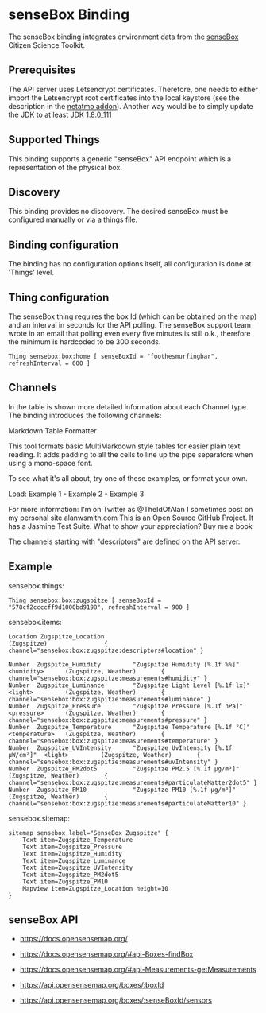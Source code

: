 # senseBox Binding

The senseBox binding integrates environment data from the [senseBox](https://sensebox.de/)
Citizen Science Toolkit.

## Prerequisites

The API server uses Letsencrypt certificates.
Therefore, one needs to either import the Letsencrypt root certificates into the local keystore (see the description in the
[netatmo addon](http://docs.openhab.org/addons/bindings/netatmo/readme.html)).
Another way would be to simply update the JDK to at least JDK 1.8.0_111

## Supported Things

This binding supports a generic "senseBox" API endpoint which is a representation of the physical box.

## Discovery

This binding provides no discovery.
The desired senseBox must be configured manually or via a things file.

## Binding configuration

The binding has no configuration options itself, all configuration is done at 'Things' level.

## Thing configuration

The senseBox thing requires the box Id (which can be obtained on the map) and an interval in seconds for the API polling.
The senseBox support team wrote in an email that polling even every five minutes is still o.k., therefore the minimum is hardcoded to be 300 seconds.

```
Thing sensebox:box:home [ senseBoxId = "foothesmurfingbar", refreshInterval = 600 ]
```

## Channels

In the table is shown more detailed information about each Channel type.
The binding introduces the following channels:


Markdown Table Formatter

This tool formats basic MultiMarkdown style tables for easier plain text reading. It adds padding to all the cells to line up the pipe separators when using a mono-space font.

To see what it's all about, try one of these examples, or format your own.

Load: Example 1 - Example 2 - Example 3

For more information:
I'm on Twitter as @TheIdOfAlan
I sometimes post on my personal site alanwsmith.com
This is an Open Source GitHub Project.
It has a Jasmine Test Suite.
What to show your appreciation? Buy me a book

The channels starting with "descriptors" are defined on the API server.

## Example

sensebox.things:

```
Thing sensebox:box:zugspitze [ senseBoxId = "578cf2ccccff9d1000bd9198", refreshInterval = 900 ]
```

sensebox.items:

```
Location Zugspitze_Location                                                               (Zugspitze)                { channel="sensebox:box:zugspitze:descriptors#location" }

Number  Zugspitze_Humidity         "Zugspitze Humidity [%.1f %%]"         <humidity>      (Zugspitze, Weather)       { channel="sensebox:box:zugspitze:measurements#humidity" }
Number  Zugspitze_Luminance        "Zugspitze Light Level [%.1f lx]"      <light>         (Zugspitze, Weather)       { channel="sensebox:box:zugspitze:measurements#luminance" }
Number  Zugspitze_Pressure         "Zugspitze Pressure [%.1f hPa]"        <pressure>      (Zugspitze, Weather)       { channel="sensebox:box:zugspitze:measurements#pressure" }
Number  Zugspitze_Temperature      "Zugspitze Temperature [%.1f °C]"      <temperature>   (Zugspitze, Weather)       { channel="sensebox:box:zugspitze:measurements#temperature" }
Number  Zugspitze_UVIntensity      "Zugspitze UvIntensity [%.1f μW/cm²]"  <light>         (Zugspitze, Weather)       { channel="sensebox:box:zugspitze:measurements#uvIntensity" }
Number  Zugspitze_PM2dot5          "Zugspitze PM2.5 [%.1f µg/m³]"                         (Zugspitze, Weather)       { channel="sensebox:box:zugspitze:measurements#particulateMatter2dot5" }
Number  Zugspitze_PM10             "Zugspitze PM10 [%.1f µg/m³]"                          (Zugspitze, Weather)       { channel="sensebox:box:zugspitze:measurements#particulateMatter10" }
```

sensebox.sitemap:

```
sitemap sensebox label="SenseBox Zugspitze" {
	Text item=Zugspitze_Temperature
	Text item=Zugspitze_Pressure
	Text item=Zugspitze_Humidity
	Text item=Zugspitze_Luminance
	Text item=Zugspitze_UVIntensity
	Text item=Zugspitze_PM2dot5
	Text item=Zugspitze_PM10
	Mapview item=Zugspitze_Location height=10
}
```

## senseBox API

*   <https://docs.opensensemap.org/>
*   <https://docs.opensensemap.org/#api-Boxes-findBox>
*   <https://docs.opensensemap.org/#api-Measurements-getMeasurements>

*   <https://api.opensensemap.org/boxes/:boxId>
*   <https://api.opensensemap.org/boxes/:senseBoxId/sensors>
